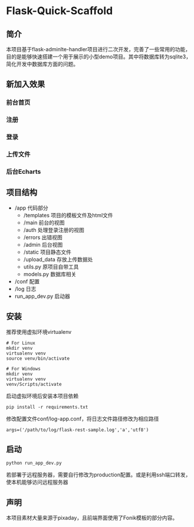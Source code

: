 # Flask-Quick-Scaffold

## 简介
本项目基于flask-adminlte-handler项目进行二次开发，完善了一些常用的功能，目的是能够快速搭建一个用于展示的小型demo项目。其中将数据库转为sqlite3，简化开发中数据库方面的问题。

## 新加入效果
### 前台首页
### 注册
### 登录
### 上传文件
### 后台Echarts
 

## 项目结构
- /app 代码部分
    - /templates 项目的模板文件及html文件
    - /main 前台的视图
    - /auth 处理登录注册的视图
    - /errors 出错视图
    - /admin 后台视图
    - /static 项目静态文件
    - /upload_data 存放上传数据处
    - utils.py 原项目自带工具
    - models.py 数据库相关
- /conf 配置
- /log 日志
- run_app_dev.py 启动器


## 安装
推荐使用虚拟环境virtualenv
```
# For Linux
mkdir venv
virtualenv venv
source venv/bin/activate

# For Windows
mkdir venv
virtualenv venv
venv/Scripts/activate
```

启动虚拟环境后安装本项目依赖
```
pip install -r requirements.txt
```
修改配置文件conf/log-app.conf，将日志文件路径修改为相应路径
```
args=('/path/to/log/flask-rest-sample.log','a','utf8')
```

## 启动
```
python run_app_dev.py
```
若部署于远程服务器，需要自行修改为production配置。或是利用ssh端口转发，使本机能够访问远程服务器

## 声明
本项目素材大量来源于pixaday，且前端界面使用了Fonik模板的部分内容。
